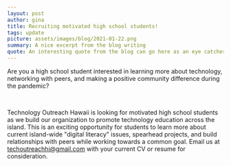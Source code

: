 ```yaml
---
layout: post
author: gina
title: Recruiting motivated high school students!
tags: update
picture: assets/images/blog/2021-01-22.png
summary: A nice excerpt from the blog writing
quote: An interesting quote from the blog can go here as an eye catcher
---
```


Are you a high school student interested in learning more about technology,  networking with peers, and making a positive community difference during the pandemic?

<br>

Technology Outreach Hawaii is looking for motivated high school students as we build our organization to promote technology education across the island. This is an exciting opportunity for students to learn more about current island-wide "digital literacy" issues, spearhead projects, and build relationships with peers while working towards a common goal. Email us at techoutreachhi@gmail.com with your current CV or resume for consideration.
